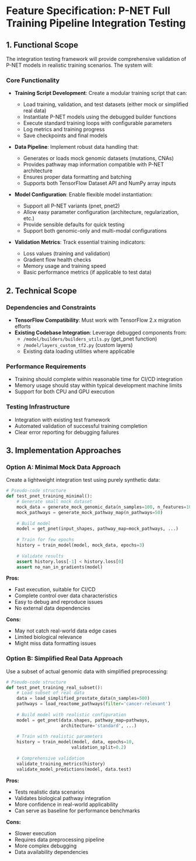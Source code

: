 # Feature Specification: P-NET Full Training Pipeline Integration Testing

## 1. Functional Scope

The integration testing framework will provide comprehensive validation of P-NET models in realistic training scenarios. The system will:

### Core Functionality
- **Training Script Development**: Create a modular training script that can:
  - Load training, validation, and test datasets (either mock or simplified real data)
  - Instantiate P-NET models using the debugged builder functions
  - Execute standard training loops with configurable parameters
  - Log metrics and training progress
  - Save checkpoints and final models

- **Data Pipeline**: Implement robust data handling that:
  - Generates or loads mock genomic datasets (mutations, CNAs)
  - Provides pathway map information compatible with P-NET architecture
  - Ensures proper data formatting and batching
  - Supports both TensorFlow Dataset API and NumPy array inputs

- **Model Configuration**: Enable flexible model instantiation:
  - Support all P-NET variants (pnet, pnet2)
  - Allow easy parameter configuration (architecture, regularization, etc.)
  - Provide sensible defaults for quick testing
  - Support both genomic-only and multi-modal configurations

- **Validation Metrics**: Track essential training indicators:
  - Loss values (training and validation)
  - Gradient flow health checks
  - Memory usage and training speed
  - Basic performance metrics (if applicable to test data)

## 2. Technical Scope

### Dependencies and Constraints
- **TensorFlow Compatibility**: Must work with TensorFlow 2.x migration efforts
- **Existing Codebase Integration**: Leverage debugged components from:
  - `/model/builders/builders_utils.py` (get_pnet function)
  - `/model/layers_custom_tf2.py` (custom layers)
  - Existing data loading utilities where applicable

### Performance Requirements
- Training should complete within reasonable time for CI/CD integration
- Memory usage should stay within typical development machine limits
- Support for both CPU and GPU execution

### Testing Infrastructure
- Integration with existing test framework
- Automated validation of successful training completion
- Clear error reporting for debugging failures

## 3. Implementation Approaches

### Option A: Minimal Mock Data Approach

Create a lightweight integration test using purely synthetic data:

```python
# Pseudo-code structure
def test_pnet_training_minimal():
    # Generate small mock dataset
    mock_data = generate_mock_genomic_data(n_samples=100, n_features=1000)
    mock_pathways = generate_mock_pathway_map(n_pathways=50)
    
    # Build model
    model = get_pnet(input_shapes, pathway_map=mock_pathways, ...)
    
    # Train for few epochs
    history = train_model(model, mock_data, epochs=3)
    
    # Validate results
    assert history.loss[-1] < history.loss[0]
    assert no_nan_in_gradients(model)
```

**Pros:**
- Fast execution, suitable for CI/CD
- Complete control over data characteristics
- Easy to debug and reproduce issues
- No external data dependencies

**Cons:**
- May not catch real-world data edge cases
- Limited biological relevance
- Might miss data formatting issues

### Option B: Simplified Real Data Approach

Use a subset of actual genomic data with simplified preprocessing:

```python
# Pseudo-code structure
def test_pnet_training_real_subset():
    # Load subset of real data
    data = load_simplified_prostate_data(n_samples=500)
    pathways = load_reactome_pathways(filter='cancer-relevant')
    
    # Build model with realistic configuration
    model = get_pnet(data.shapes, pathway_map=pathways, 
                     architecture='standard', ...)
    
    # Train with realistic parameters
    history = train_model(model, data, epochs=10, 
                         validation_split=0.2)
    
    # Comprehensive validation
    validate_training_metrics(history)
    validate_model_predictions(model, data.test)
```

**Pros:**
- Tests realistic data scenarios
- Validates biological pathway integration
- More confidence in real-world applicability
- Can serve as baseline for performance benchmarks

**Cons:**
- Slower execution
- Requires data preprocessing pipeline
- More complex debugging
- Data availability dependencies